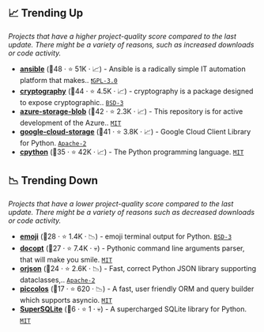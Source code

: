 ## 📈 Trending Up

_Projects that have a higher project-quality score compared to the last update. There might be a variety of reasons, such as increased downloads or code activity._

- <b><a href="https://github.com/ansible/ansible">ansible</a></b> (🥇48 ·  ⭐ 51K · 📈) - Ansible is a radically simple IT automation platform that makes.. <code><a href="http://bit.ly/2M0xdwT">❗️GPL-3.0</a></code>
- <b><a href="https://github.com/pyca/cryptography">cryptography</a></b> (🥇44 ·  ⭐ 4.5K · 📈) - cryptography is a package designed to expose cryptographic.. <code><a href="http://bit.ly/3aKzpTv">BSD-3</a></code>
- <b><a href="https://github.com/Azure/azure-sdk-for-python">azure-storage-blob</a></b> (🥇42 ·  ⭐ 2.3K · 📈) - This repository is for active development of the Azure.. <code><a href="http://bit.ly/34MBwT8">MIT</a></code>
- <b><a href="https://github.com/googleapis/google-cloud-python">google-cloud-storage</a></b> (🥇41 ·  ⭐ 3.8K · 📈) - Google Cloud Client Library for Python. <code><a href="http://bit.ly/3nYMfla">Apache-2</a></code>
- <b><a href="https://github.com/python/cpython">cpython</a></b> (🥇35 ·  ⭐ 42K · 📈) - The Python programming language. <code><a href="http://bit.ly/34MBwT8">MIT</a></code>

## 📉 Trending Down

_Projects that have a lower project-quality score compared to the last update. There might be a variety of reasons such as decreased downloads or code activity._

- <b><a href="https://github.com/carpedm20/emoji">emoji</a></b> (🥉28 ·  ⭐ 1.4K · 📉) - emoji terminal output for Python. <code><a href="http://bit.ly/3aKzpTv">BSD-3</a></code>
- <b><a href="https://github.com/docopt/docopt">docopt</a></b> (🥉27 ·  ⭐ 7.4K · 💀) - Pythonic command line arguments parser, that will make you smile. <code><a href="http://bit.ly/34MBwT8">MIT</a></code>
- <b><a href="https://github.com/ijl/orjson">orjson</a></b> (🥉24 ·  ⭐ 2.6K · 📉) - Fast, correct Python JSON library supporting dataclasses,.. <code><a href="http://bit.ly/3nYMfla">Apache-2</a></code>
- <b><a href="https://github.com/piccolo-orm/piccolo">piccolos</a></b> (🥉17 ·  ⭐ 620 · 📉) - A fast, user friendly ORM and query builder which supports asyncio. <code><a href="http://bit.ly/34MBwT8">MIT</a></code>
- <b><a href="https://github.com/plasticityai/supersqlite">SuperSQLite</a></b> (🥉6 ·  ⭐ 1 · 💀) - A supercharged SQLite library for Python. <code><a href="http://bit.ly/34MBwT8">MIT</a></code>

